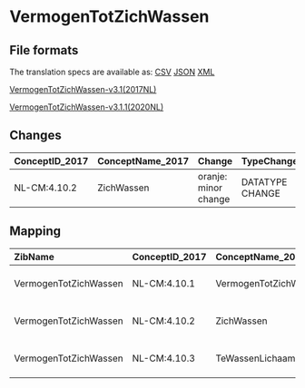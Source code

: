 # VermogenTotZichWassen
## File formats

The translation specs are available as: 
[CSV](../csv/VermogenTotZichWassen.csv) [JSON](../json/VermogenTotZichWassen.json) [XML](../xml/VermogenTotZichWassen.xml)



[VermogenTotZichWassen-v3.1(2017NL)](https://zibs.nl/wiki/VermogenTotZichWassen-v3.1(2017NL))

[VermogenTotZichWassen-v3.1.1(2020NL)](https://zibs.nl/wiki/VermogenTotZichWassen-v3.1.1(2020NL))









## Changes

| ConceptID_2017   | ConceptName_2017   | Change               | TypeChange      | Impact_heen   | TRANSLATIE_spec_heen                         | Impact_terug   | TRANSLATIE_spec_terug                        | Omschrijving                |
|:-----------------|:-------------------|:---------------------|:----------------|:--------------|:---------------------------------------------|:---------------|:---------------------------------------------|:----------------------------|
| NL-CM:4.10.2     | ZichWassen         | oranje: minor change | DATATYPE CHANGE | Low           | valueset datatype CO -> valueset datatype CD | Low            | valueset datatype CD -> valueset datatype CO | Datatype CO gewijzigd in CD |

## Mapping

| ZibName               | ConceptID_2017   | ConceptName_2017      | Codelists_2017                | Change                  | ConceptID_2020   | ConceptName_2020      | Codelists_2020                | Bits    | Omschrijving                | TypeChange      | Impact_heen   | TRANSLATIE_spec_heen                         | Impact_terug   | TRANSLATIE_spec_terug                        |
|:----------------------|:-----------------|:----------------------|:------------------------------|:------------------------|:-----------------|:----------------------|:------------------------------|:--------|:----------------------------|:----------------|:--------------|:---------------------------------------------|:---------------|:---------------------------------------------|
| VermogenTotZichWassen | NL-CM:4.10.1     | VermogenTotZichWassen |                               | groen: geen wijzigingen | NL-CM:4.10.1     | VermogenTotZichWassen |                               |         |                             |                 |               |                                              |                |                                              |
| VermogenTotZichWassen | NL-CM:4.10.2     | ZichWassen            | ZichWassenCodelijst           | oranje: minor change    | NL-CM:4.10.2     | ZichWassen            | ZichWassenCodelijst           | ZIB-111 | Datatype CO gewijzigd in CD | DATATYPE CHANGE | Low           | valueset datatype CO -> valueset datatype CD | Low            | valueset datatype CD -> valueset datatype CO |
| VermogenTotZichWassen | NL-CM:4.10.3     | TeWassenLichaamsdeel  | TeWassenLichaamsdeelCodelijst | groen: geen wijzigingen | NL-CM:4.10.3     | TeWassenLichaamsdeel  | TeWassenLichaamsdeelCodelijst |         |                             |                 |               |                                              |                |                                              |

